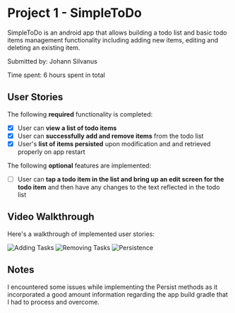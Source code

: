 # Project 1 - SimpleToDo

SimpleToDo is an android app that allows building a todo list and basic todo items management functionality including adding new items, editing and deleting an existing item.

Submitted by: Johann Silvanus

Time spent: 6 hours spent in total

## User Stories

The following **required** functionality is completed:

* [x] User can **view a list of todo items**
* [x] User can **successfully add and remove items** from the todo list
* [x] User's **list of items persisted** upon modification and and retrieved properly on app restart

The following **optional** features are implemented:

* [ ] User can **tap a todo item in the list and bring up an edit screen for the todo item** and then have any changes to the text reflected in the todo list

## Video Walkthrough

Here's a walkthrough of implemented user stories:

<img src='https://imgur.com/PG4JR2E' title='Video Walkthrough' width='' alt='Adding Tasks' />
<img src='https://imgur.com/7uCP8DW' title='Video Walkthrough' width='' alt='Removing Tasks' />
<img src='https://imgur.com/s06NB2T' title='Video Walkthrough' width='' alt='Persistence' />

## Notes

I encountered some issues while implementing the Persist methods as it incorporated a good amount information regarding the app build gradle that I had to process and overcome.
